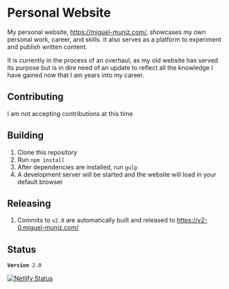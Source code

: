 # Personal Website

My personal website, https://miguel-muniz.com/, showcases my own personal work, career, and skills. It also serves as a platform to experiment and publish written content.

It is currently in the process of an overhaul, as my old website has served its purpose but is in dire need of an update to reflect all the knowledge I have gained now that I am years into my career.

## Contributing
I am not accepting contributions at this time

## Building
1. Clone this repository
2. Run `npm install`
3. After dependencies are installed, run `gulp`
4. A development server will be started and the website will load in your default browser

## Releasing
1. Commits to `v2.0` are automatically built and released to https://v2-0.miguel-muniz.com/

## Status
<code><b>Version</b> 2.0</code>

[![Netlify Status](https://api.netlify.com/api/v1/badges/57534bda-cd67-4cf1-a85f-b2428f4284f2/deploy-status)](https://app.netlify.com/sites/miguel-muniz/deploys)
